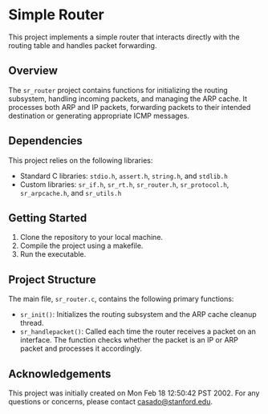 # Simple Router 

This project implements a simple router that interacts directly with the routing table and handles packet forwarding.

## Overview

The `sr_router` project contains functions for initializing the routing subsystem, handling incoming packets, and managing the ARP cache. It processes both ARP and IP packets, forwarding packets to their intended destination or generating appropriate ICMP messages.

## Dependencies

This project relies on the following libraries:

- Standard C libraries: `stdio.h`, `assert.h`, `string.h`, and `stdlib.h`
- Custom libraries: `sr_if.h`, `sr_rt.h`, `sr_router.h`, `sr_protocol.h`, `sr_arpcache.h`, and `sr_utils.h`

## Getting Started

1. Clone the repository to your local machine.
2. Compile the project using a makefile.
3. Run the executable.

## Project Structure

The main file, `sr_router.c`, contains the following primary functions:

- `sr_init()`: Initializes the routing subsystem and the ARP cache cleanup thread.
- `sr_handlepacket()`: Called each time the router receives a packet on an interface. The function checks whether the packet is an IP or ARP packet and processes it accordingly.

## Acknowledgements

This project was initially created on Mon Feb 18 12:50:42 PST 2002. For any questions or concerns, please contact casado@stanford.edu.

